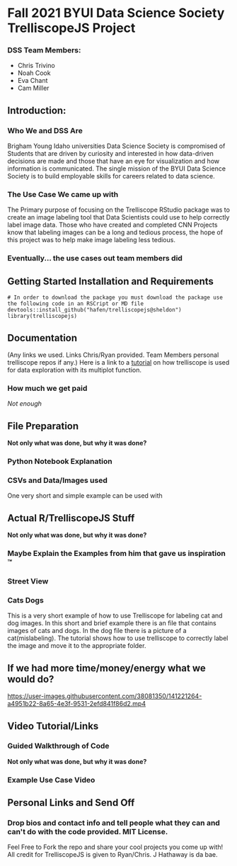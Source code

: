# Fall 2021 BYUI Data Science Society TrelliscopeJS Project
### DSS Team Members:
- Chris Trivino
- Noah Cook
- Eva Chant
- Cam Miller

## Introduction:
### Who We and DSS Are
Brigham Young Idaho universities Data Science Society is compromised of Students that are driven by curiosity and interested in how data-driven decisions are made and those that have an eye for visualization and how information is communicated. The single mission of the BYUI Data Science Society is to build employable skills for careers related to data science.
### The Use Case We came up with
The Primary purpose of focusing on the Trelliscope RStudio package was to create an image labeling tool that Data Scientists could use to help correctly label image data. Those who have created and completed CNN Projects know that labeling images can be a long and tedious process, the hope of this project was to help make image labeling less tedious. 
### Eventually... the use cases out team members did

## Getting Started Installation and Requirements
```
# In order to download the package you must download the package use the following code in an RSCript or MD file
devtools::install_github("hafen/trelliscopejs@sheldon")
library(trelliscopejs)
```
## Documentation
(Any links we used.  Links Chris/Ryan provided.  Team Members personal trelliscope repos if any.)
Here is a link to a [tutorial](https://cran.r-project.org/web/packages/trelliscopejs/vignettes/trelliscopejs.html) on how trelliscope is used for data exploration with its multiplot function. 



### How much we get paid
*Not enough* 

## File Preparation
**Not only what was done, but why it was done?**
### Python Notebook Explanation

### CSVs and Data/Images used
One very short and simple example can be used with 
## Actual R/TrelliscopeJS Stuff
**Not only what was done, but why it was done?**
### Maybe Explain the Examples from him that gave us inspiration &trade;
### Street View
### Cats Dogs
This is a very short example of how to use Trelliscope for labeling cat and dog images. In this short and brief example there is an file that contains images of cats and dogs. In the dog file there is a picture of a cat(mislabeling). The tutorial shows how to use trelliscope to correctly label the image and move it to the appropriate folder. 

## If we had more time/money/energy what we would do?



https://user-images.githubusercontent.com/38081350/141221264-a4951b22-8a65-4e3f-9531-2efd841f86d2.mp4



## Video Tutorial/Links
### Guided Walkthrough of Code
**Not only what was done, but why it was done?**
### Example Use Case Video



## Personal Links and Send Off
### Drop bios and contact info and tell people what they can and can't do with the code provided.  MIT License.
Feel Free to Fork the repo and share your cool projects you come up with!  All credit for TrelliscopeJS is given to Ryan/Chris.  J Hathaway is da bae. 
